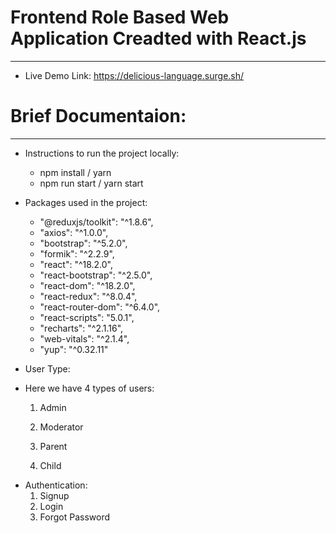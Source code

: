 # Frontend Role Based Web Application Creadted with React.js
------------

* Live Demo Link: https://delicious-language.surge.sh/

# Brief Documentaion:
------

* Instructions to run the project locally:
  
  - npm install / yarn
  - npm run start / yarn start

* Packages used in the project:

    - "@reduxjs/toolkit": "^1.8.6",
    - "axios": "^1.0.0",
    - "bootstrap": "^5.2.0",
    - "formik": "^2.2.9",
    - "react": "^18.2.0",
    - "react-bootstrap": "^2.5.0",
    - "react-dom": "^18.2.0",
    - "react-redux": "^8.0.4",
    - "react-router-dom": "^6.4.0",
    - "react-scripts": "5.0.1",
    - "recharts": "^2.1.16",
    - "web-vitals": "^2.1.4",
    - "yup": "^0.32.11"

* User Type:
- Here we have 4 types of users:
  1. Admin

  2. Moderator
 
  3. Parent

  4. Child 

* Authentication:
  1. Signup
  2. Login
  3. Forgot Password

